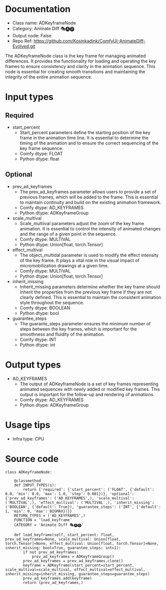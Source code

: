 # Documentation
- Class name: ADKeyframeNode
- Category: Animate Diff 🎭🅐🅓
- Output node: False
- Repo Ref: https://github.com/Kosinkadink/ComfyUI-AnimateDiff-Evolved.git

The ADKeyframeNode class is the key frame for managing animated differences. It provides the functionality for loading and operating the key frames to ensure consistency and clarity in the animation sequence. This node is essential for creating smooth transitions and maintaining the integrity of the entire animation sequence.

# Input types
## Required
- start_percent
    - Start_percent parameters define the starting position of the key frame in the animation time line. It is essential to determine the timing of the animation and to ensure the correct sequencing of the key frame sequence.
    - Comfy dtype: FLOAT
    - Python dtype: float
## Optional
- prev_ad_keyframes
    - The prev_ad_keyframes parameter allows users to provide a set of previous frames, which will be added to the frame. This is essential to maintain continuity and build on the existing animation framework.
    - Comfy dtype: AD_KEYFRAMES
    - Python dtype: ADKeyframeGroup
- scale_multival
    - Scale_multiival parameters adjust the zoom of the key frame animation. It is essential to control the intensity of animated changes and the range of a given point in the sequence.
    - Comfy dtype: MULTIVAL
    - Python dtype: Union[float, torch.Tensor]
- effect_multival
    - The object_multidal parameter is used to modify the effect intensity of the key frame. It plays a vital role in the visual impact of micromobilization drawings at a given time.
    - Comfy dtype: MULTIVAL
    - Python dtype: Union[float, torch.Tensor]
- inherit_missing
    - Inherit_missing parameters determine whether the key frame should inherit the properties from the previous key frame if they are not clearly defined. This is essential to maintain the consistent animation style throughout the sequence.
    - Comfy dtype: BOOLEAN
    - Python dtype: bool
- guarantee_steps
    - The guarante_steps parameter ensures the minimum number of steps between the key frames, which is important for the smoothness and fluidity of the animation.
    - Comfy dtype: INT
    - Python dtype: int

# Output types
- AD_KEYFRAMES
    - The output of ADKeyframeNode is a set of key frames representing animated sequences with newly added or modified key frames. This output is important for the follow-up and rendering of animations.
    - Comfy dtype: AD_KEYFRAMES
    - Python dtype: ADKeyframeGroup

# Usage tips
- Infra type: CPU

# Source code
```
class ADKeyframeNode:

    @classmethod
    def INPUT_TYPES(s):
        return {'required': {'start_percent': ('FLOAT', {'default': 0.0, 'min': 0.0, 'max': 1.0, 'step': 0.001})}, 'optional': {'prev_ad_keyframes': ('AD_KEYFRAMES',), 'scale_multival': ('MULTIVAL',), 'effect_multival': ('MULTIVAL',), 'inherit_missing': ('BOOLEAN', {'default': True}), 'guarantee_steps': ('INT', {'default': 1, 'min': 0, 'max': BIGMAX})}}
    RETURN_TYPES = ('AD_KEYFRAMES',)
    FUNCTION = 'load_keyframe'
    CATEGORY = 'Animate Diff 🎭🅐🅓'

    def load_keyframe(self, start_percent: float, prev_ad_keyframes=None, scale_multival: Union[float, torch.Tensor]=None, effect_multival: Union[float, torch.Tensor]=None, inherit_missing: bool=True, guarantee_steps: int=1):
        if not prev_ad_keyframes:
            prev_ad_keyframes = ADKeyframeGroup()
        prev_ad_keyframes = prev_ad_keyframes.clone()
        keyframe = ADKeyframe(start_percent=start_percent, scale_multival=scale_multival, effect_multival=effect_multival, inherit_missing=inherit_missing, guarantee_steps=guarantee_steps)
        prev_ad_keyframes.add(keyframe)
        return (prev_ad_keyframes,)
```